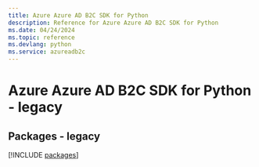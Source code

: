 ```yaml
---
title: Azure Azure AD B2C SDK for Python
description: Reference for Azure Azure AD B2C SDK for Python
ms.date: 04/24/2024
ms.topic: reference
ms.devlang: python
ms.service: azureadb2c
---
```

# Azure Azure AD B2C SDK for Python - legacy
## Packages - legacy
[!INCLUDE [packages](azure-ad-b2c-index.md)]